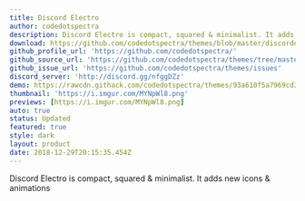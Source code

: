 ```yaml
---
title: Discord Electro
author: codedotspectra
description: Discord Electro is compact, squared & minimalist. It adds new icons & animations.
download: https://github.com/codedotspectra/themes/blob/master/discordelectro/discordelectro.theme.css
github_profile_url: 'https://github.com/codedotspectra/'
github_source_url: 'https://github.com/codedotspectra/themes/tree/master/discordelectro'
github_issue_url: 'https://github.com/codedotspectra/themes/issues'
discord_server: 'http://discord.gg/nfggDZz'
demo: https://rawcdn.githack.com/codedotspectra/themes/93a610f5a7969cd33c286a68816ab428f2e2b1a3/discordelectro/discordelectro.theme.css
thumbnail: 'https://i.imgur.com/MYNpWl8.png'
previews: [https://i.imgur.com/MYNpWl8.png]
auto: true
status: Updated
featured: true
style: dark
layout: product
date: 2018-12-29T20:15:35.454Z
---
```

Discord Electro is compact, squared & minimalist. It adds new icons & animations